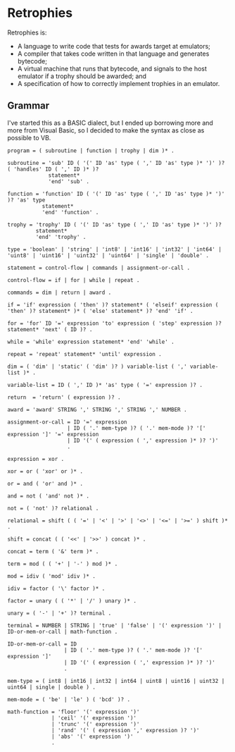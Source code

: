 # Retrophies

Retrophies is:

* A language to write code that tests for awards target at emulators;
* A compiler that takes code written in that language and generates bytecode;
* A virtual machine that runs that bytecode, and signals to the host emulator if a trophy should be awarded; and
* A specification of how to correctly implement trophies in an emulator.

## Grammar

I've started this as a BASIC dialect, but I ended up borrowing more and more from Visual Basic, so I decided to make the syntax as close as possible to VB.


```
program = ( subroutine | function | trophy | dim )* .

subroutine = 'sub' ID ( '(' ID 'as' type ( ',' ID 'as' type )* ')' )? ( 'handles' ID ( ',' ID )* )?
             statement*
             'end' 'sub' .

function = 'function' ID ( '(' ID 'as' type ( ',' ID 'as' type )* ')' )? 'as' type
           statement*
           'end' 'function' .

trophy = 'trophy' ID ( '(' ID 'as' type ( ',' ID 'as' type )* ')' )?
         statement*
         'end' 'trophy' .

type = 'boolean' | 'string' | 'int8' | 'int16' | 'int32' | 'int64' | 'uint8' | 'uint16' | 'uint32' | 'uint64' | 'single' | 'double' .

statement = control-flow | commands | assignment-or-call .

control-flow = if | for | while | repeat .

commands = dim | return | award .

if = 'if' expression ( 'then' )? statement* ( 'elseif' expression ( 'then' )? statement* )* ( 'else' statement* )? 'end' 'if' .

for = 'for' ID '=' expression 'to' expression ( 'step' expression )? statement* 'next' ( ID )? .

while = 'while' expression statement* 'end' 'while' .

repeat = 'repeat' statement* 'until' expression .

dim = ( 'dim' | 'static' ( 'dim' )? ) variable-list ( ',' variable-list )* .

variable-list = ID ( ',' ID )* 'as' type ( '=' expression )? .

return  = 'return' ( expression )? .

award = 'award' STRING ',' STRING ',' STRING ',' NUMBER .

assignment-or-call = ID '=' expression
                   | ID ( '.' mem-type )? ( '.' mem-mode )? '[' expression ']' '=' expression
                   | ID '(' ( expression ( ',' expression )* )? ')'
                   .

expression = xor .

xor = or ( 'xor' or )* .

or = and ( 'or' and )* .

and = not ( 'and' not )* .

not = ( 'not' )? relational .

relational = shift ( ( '=' | '<' | '>' | '<>' | '<=' | '>=' ) shift )* .

shift = concat ( ( '<<' | '>>' ) concat )* .

concat = term ( '&' term )* .

term = mod ( ( '+' | '-' ) mod )* .

mod = idiv ( 'mod' idiv )* .

idiv = factor ( '\' factor )* .

factor = unary ( ( '*' | '/' ) unary )* .

unary = ( '-' | '+' )? terminal .

terminal = NUMBER | STRING | 'true' | 'false' | '(' expression ')' | ID-or-mem-or-call | math-function .

ID-or-mem-or-call = ID
                  | ID ( '.' mem-type )? ( '.' mem-mode )? '[' expression ']'
                  | ID '(' ( expression ( ',' expression )* )? ')'
                  .

mem-type = ( int8 | int16 | int32 | int64 | uint8 | uint16 | uint32 | uint64 | single | double ) .

mem-mode = ( 'be' | 'le' ) ( 'bcd' )? .

math-function = 'floor' '(' expression ')'
              | 'ceil' '(' expression ')'
              | 'trunc' '(' expression ')'
              | 'rand' '(' ( expression ',' expression )? ')'
              | 'abs' '(' expression ')'
              .
```
